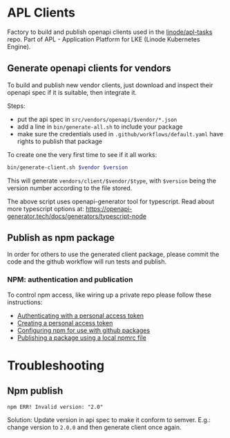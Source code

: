 # APL Clients

Factory to build and publish openapi clients used in the [linode/apl-tasks](https://github.com/linode/apl-tasks) repo. Part of APL - Application Platform for LKE (Linode Kubernetes Engine).

## Generate openapi clients for vendors

To build and publish new vendor clients, just download and inspect their openapi spec if it is suitable, then integrate it.

Steps:

- put the api spec in `src/vendors/openapi/$vendor/*.json`
- add a line in `bin/generate-all.sh` to include your package
- make sure the credentials used in `.github/workflows/default.yaml` have rights to publish that package

To create one the very first time to see if it all works:

```bash
bin/generate-client.sh $vendor $version
```

This will generate `vendors/client/$vendor/$type`, with `$version` being the version number according to the file stored.

The above script uses openapi-generator tool for typescript. Read about more typescript options at: <https://openapi-generator.tech/docs/generators/typescript-node>

## Publish as npm package

In order for others to use the generated client package, please commit the code and the github workflow will run tests and publish.

### NPM: authentication and publication

To control npm access, like wiring up a private repo please follow these instructions:

- [Authenticating with a personal access token](https://help.github.com/en/packages/using-github-packages-with-your-projects-ecosystem/configuring-npm-for-use-with-github-packages#authenticating-with-a-personal-access-token)
- [Creating a personal access token](https://help.github.com/en/github/authenticating-to-github/creating-a-personal-access-token)
- [Configuring npm for use with github packages](https://help.github.com/en/packages/using-github-packages-with-your-projects-ecosystem/configuring-npm-for-use-with-github-packages)
- [Publishing a package using a local npmrc file](https://help.github.com/en/packages/using-github-packages-with-your-projects-ecosystem/configuring-npm-for-use-with-github-packages#publishing-a-package-using-a-local-npmrc-file)

# Troubleshooting

## Npm publish

```
npm ERR! Invalid version: "2.0"
```

Solution: Update version in api spec to make it conform to semver. E.g.: change version to `2.0.0` and then generate client once again.

